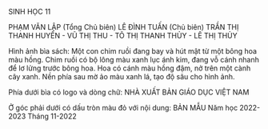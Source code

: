SINH HỌC 11

PHẠM VĂN LẬP (Tổng Chủ biên)
LÊ ĐÌNH TUẤN (Chủ biên)
TRẦN THỊ THANH HUYỀN - VŨ THỊ THU - TÔ THỊ THANH THỦY - LÊ THỊ THỦY

Hình ảnh bìa sách: Một con chim ruồi đang bay và hút mật từ một bông hoa màu hồng. Chim ruồi có bộ lông màu xanh lục ánh kim, đang vỗ cánh nhanh để lơ lửng trước bông hoa. Hoa có cánh màu hồng đậm, nở trên một cành cây xanh. Nền phía sau mờ ảo màu xanh lá, tạo độ sâu cho hình ảnh.

Phía dưới bìa có logo và dòng chữ:
NHÀ XUẤT BẢN GIÁO DỤC VIỆT NAM

Ở góc phải dưới có dấu tròn màu đỏ với nội dung:
BẢN MẪU
Năm học 2022-2023
Tháng 11-2022